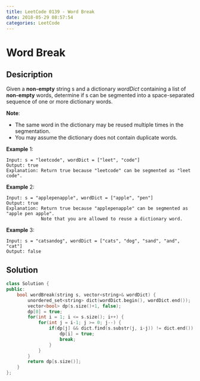 ```yaml
---
title: LeetCode 0139 - Word Break
date: 2018-05-29 08:57:54
categories: LeetCode
---
```

# Word Break

<!--more-->

## Desicription

Given a **non-empty** string s and a dictionary *wordDict* containing a list of **non-empty** words, determine if s can be segmented into a space-separated sequence of one or more dictionary words.

**Note**:

- The same word in the dictionary may be reused multiple times in the segmentation.
- You may assume the dictionary does not contain duplicate words.

**Example** 1:

```
Input: s = "leetcode", wordDict = ["leet", "code"]
Output: true
Explanation: Return true because "leetcode" can be segmented as "leet code".
```

**Example** 2:

```
Input: s = "applepenapple", wordDict = ["apple", "pen"]
Output: true
Explanation: Return true because "applepenapple" can be segmented as "apple pen apple".
             Note that you are allowed to reuse a dictionary word.
```

**Example** 3:

```
Input: s = "catsandog", wordDict = ["cats", "dog", "sand", "and", "cat"]
Output: false
```

## Solution

```cpp
class Solution {
public:
    bool wordBreak(string s, vector<string>& wordDict) {
        unordered_set<string> dict(wordDict.begin(), wordDict.end());
        vector<bool> dp(s.size()+1, false);
        dp[0] = true;
        for(int i = 1; i <= s.size(); i++) {
            for(int j = i-1; j >= 0; j--) {
                if(dp[j] && dict.find(s.substr(j, i-j)) != dict.end()) {
                    dp[i] = true;
                    break;
                }
            }
        }
        return dp[s.size()];
    }
};
```
